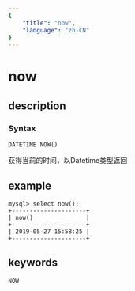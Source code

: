 ```yaml
---
{
    "title": "now",
    "language": "zh-CN"
}
---
```


<!-- 
Licensed to the Apache Software Foundation (ASF) under one
or more contributor license agreements.  See the NOTICE file
distributed with this work for additional information
regarding copyright ownership.  The ASF licenses this file
to you under the Apache License, Version 2.0 (the
"License"); you may not use this file except in compliance
with the License.  You may obtain a copy of the License at

  http://www.apache.org/licenses/LICENSE-2.0

Unless required by applicable law or agreed to in writing,
software distributed under the License is distributed on an
"AS IS" BASIS, WITHOUT WARRANTIES OR CONDITIONS OF ANY
KIND, either express or implied.  See the License for the
specific language governing permissions and limitations
under the License.
-->

# now
## description
### Syntax

`DATETIME NOW()`


获得当前的时间，以Datetime类型返回

## example

```
mysql> select now();
+---------------------+
| now()               |
+---------------------+
| 2019-05-27 15:58:25 |
+---------------------+
```

## keywords

    NOW
